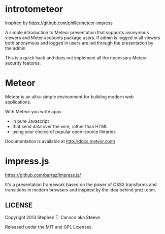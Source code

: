 introtometeor
==============

Inspired by https://github.com/phillc/meteor-impress

A simple introduction to Meteor presentation that supports anonymous viewers and Meter accounts package users.  If admin is logged in all viewers both anonymous and logged in users are led through the presentation by the admin.

This is a quick hack and does not implement all the necessary Meteor security features.

Meteor
=============

Meteor is an ultra-simple environment for building modern web applications.

With Meteor you write apps:

* in pure Javascript
* that send data over the wire, rather than HTML
* using your choice of popular open-source libraries

Documentation is available at http://docs.meteor.com/


impress.js
============

https://github.com/bartaz/impress.js/

It's a presentation framework based on the power of CSS3 transforms and 
transitions in modern browsers and inspired by the idea behind prezi.com.


LICENSE
---------

Copyright 2013 Stephen T. Cannon aka Steeve

Released under the MIT and GPL Licenses.

